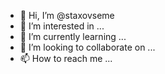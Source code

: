 - 👋 Hi, I’m @staxovseme
- 👀 I’m interested in ...
- 🌱 I’m currently learning ...
- 💞️ I’m looking to collaborate on ...
- 📫 How to reach me ...

<!---
staxovsemen/staxovsemen is a ✨ special ✨ repository because its `README.md` (this file) appears on your GitHub profile.
You can click the Preview link to take a look at your changes.
--->

